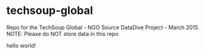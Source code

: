 # techsoup-global
Repo for the TechSoup Global - NGO Source DataDive Project - March 2015
NOTE: Please do NOT store data in this repo

hello world!
